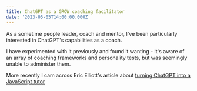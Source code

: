 ```yaml
---
title: ChatGPT as a GROW coaching facilitator
date: '2023-05-05T14:00:00.000Z'
---
```


As a sometime people leader, coach and mentor, I've been particularly interested in ChatGPT's capabilities as a coach.

I have experimented with it previously and found it wanting - it's aware of an array of coaching frameworks and personality tests, but was seemingly unable to administer them.

More recently I cam across Eric Elliott's article about [turning ChatGPT into a JavaScript tutor](https://medium.com/javascript-scene/learning-javascript-from-chatgpt-c0baebc19ae9 "Learning JavaScript from ChatGPT")

